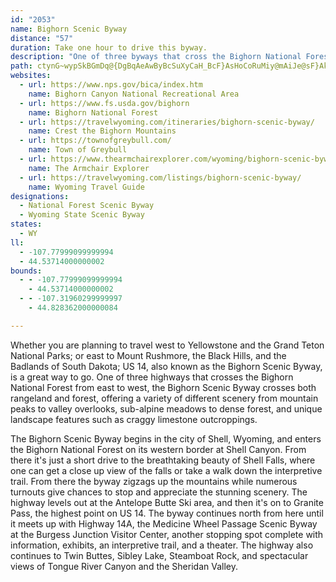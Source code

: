 ```yaml
---
id: "2053"
name: Bighorn Scenic Byway
distance: "57"
duration: Take one hour to drive this byway.
description: "One of three byways that cross the Bighorn National Forest, this byway offers a variety of views: from Shell Canyon and the breathtaking Shell Falls, to the gorgeous mountain peaks and limestone outcroppings of the Bighorn Mountains."
path: ctynG~wypSkBGmDq@{DgBqAeAwByBcSuXyCaH_BcF}AsHoCoRuMiy@mAiJe@sF}AkWs@sGo@qDuBkJy@kCmC_LgAwD{@eCcBaEmAwBsTqYeFoJcCgGcA{CYwA_BaJwCoRuAaG}E{L}BoEmGgOwBmG{@yDe@aEu@oMa@qDc@sB_@eAgB{Cu@w@sHkF}@}@cHyJq@[eAEu@e@g@mAy@{DyJeMmCuCw@_Bq@uCOqBD{HoAoGO}ANsFGaAKaAiAoDiCgFqDwE_CwBcCm@wAaAU_@s@}D{ByDOm@OyB^iDG}DKu@_AeBs@eA[{BgA}BQiAIwA^sB@oA]kFSsAe@wASSo@a@}BcAiBcCy@wAMm@E{AHeA^gAbAyA~@o@XAr@TPVr@xA|HhSpAxAXJ`@@b@S^aA?y@I_@k@q@cBKs@u@_@yAw@_G_AuD?e@VmBhAkCnAqBPo@FmAI}@Og@mCmFiCyBUa@y@yBcCqCy@gBM_AL_CC_DRoC?kCh@{EGs@Qk@YYm@KsH\_@O_@_@_@mAWuDe@_BqDgH{@y@cDgBe@k@mA{C_@oAI}DO_A_@s@}DqEYo@Kw@@sAXgBXy@dA}BVoADy@I}@Um@s@sAiC{Ce@eBCy@By@d@yC@gER}@h@u@vBqAn@St@?xB~@fAQt@m@h@y@dAqBvAcIJeA?e@Kk@s@iCUsAGqAFgAN_ATq@hBgCRe@Rm@P_B?g@KgBs@sENsG\eCtBuEZkALuAE_BiAyGCsLkAqJIeA?{LIcA}AiKYcFe@qB]k@aAk@cBa@g@k@KgAZuCBq@Ss@aAyBOq@@aARy@t@mApDmEP]VqA@iAEk@u@{CIqANwAt@mD?uA[yAs@_CKy@CaBXgJNeCbAoKI{IRkBvCeRPeCxAwYDmEu@sMAsBBu@XeBXy@bAwAvBuB~@gBlE_Ox@oBjAsAjEwCxAmBzBaE~GsOpAuDvEuQpBmIp@gFLgC?eEI{GByAZiB|A_Fh@gCHaG^qA|DuFj@yA|@cDdAoErBoLrAsFHeBIyHHoCZaGBsBGyAQeBi@yBcAuCY}AQyDJ}GEiAc@sB}@uA{@e@sF_AcA_@Y[i@sAKq@DsAXkAh@s@dB{@lB]rFQb@G^Wn@o@l@mBPyG\yAn@cArCiBTc@^{AHe@RiMDw@XgBx@sBfFiFn@kBHy@CgAUiAO[s@s@y@Ss@Bo@\yAtBoCxEaF~Jm@n@{AdAmCv@iCDs@OiBu@sDkCi@SsB_@oAJmAl@u@x@Yf@}BpFcAlAuA|@_@FkALgAKo@OwBqA}HgIcAgBe@qAy@cImAaFgDwKk@{Ai@q@o@[m@Ki@?q@Pm@`@gHzJcCdBcCj@yFXkCQcBa@wJwEyBg@s\{ByJeAkL_EyBuAiAeAoAkB_E{I}@gAmByA}GcCcBy@yBaByAmBgHaNmCsEgBgBoC_ByBs@}@MeBC}UvBsBDo@Qm@e@i@s@WgAKiABgA\{Ax@eBlCoEp@}A\uAPiAH{A?eBKaGm@}XSaDOy@i@kAoE_Hu@mBSuAHyBTy@lCaFXyADeACkAUsAa@y@m@u@wAk@m]gHgE]oGDgTx@_s@fEiARmBx@}E~CoCjAwBj@yALmA?{@KsBa@}B_Agp@sd@gC}AuAm@kFsAsF[mG@u[`@sGa@gCm@mGyBkMgFobAo_@sE{@oCSeGLcD^gCf@yEjBcH~D{k@r_@mDxAmD~@eu@xFgI`@iIG_WmBsCDqHlA_ATyCvAqC~BmH|IsA~@_Bp@qAJeCIoTmAmCBaCt@_BfA{_@|ZmAp@uAZsS|@mHLmDSqGeAcFaBaH_EmZoYeAm@kBa@u@EcCPcCz@}k@`W_NtFeNtImFxEc`@r`@sUbR_BdAuAp@eDfA{BV{CBiG{A}DsBcC_Ci@[yt@stAk`@is@eKoR{@eCqBwOk@aDsCkHoAyESsBEuBNgC\_B|@kBjFuIbFmGtDgC~DqAxCe@dRcBfF@fFLhQxBxAB`BKvAk@n@a@jGmInH{KlOcTrDaGf@eAtA{Er@_Gr@_EzBaFpAuAtByAfCwA~CyBhBmB|@aBlB}FjA{ClAgBbA_AtByApC{A~BkBxAwC^iAn@mED_CKgFiDgo@}@qTU_Dc@yB_AaC_AyAaCmBeAe@_ASsAEiCf@sCrAaIzEiAd@mB^yB?{NsAyLv@_DDgDUeBi@}BiAsFsEkJgFmCo@al@yGcC{@sCyAiC}BaEmGaAmCq@iCu@_FeAuMWqDEaCHmC^eBx@mB|AaBbF_Eh@gAn@yCDyAAsA_@yDcDuNSgAEkADgAJw@d@_Al@e@hAKfCBn@KnAs@Zg@`@yA?mBa@_E{AeKE{@FgAVy@NWTYn@YpFJh@Wx@eARm@FeAA{@Oy@sAmD_OaXiAaCe@uAmCyJi@_Ds@{GUeDCgFHoKNaGByH?uHIgGU_GsAkUmBw_@EoBHqAZsAb@eAn@gArCeBlF_C|@m@x@aAx@yBJcBEuBm@sBa@_As@m@_A_@cAKi@DgDrAmCj@yAQq@g@m@_ASk@QkADuCbAmHDy@EgAc@yAa@i@mAu@sEEqAQy@a@e@e@Uq@cA{FYmA_@eAoAuAyAo@gHUuAYa@KoCqB}@Oc@Fy@f@w@~AIvANbBNb@r@~@hEz@d@^n@jBBx@E`A_@x@m@h@iARkHTcE\oFLsAMUMg@w@Ow@E{@BuBt@sP?{Ih@oKb@cOCqDIkAk@uBc@gAe@q@aB}AuDoCcDaFwA_DeBkEqIqYgCqHS}@EsARuDv@wG|AsCb@mA|@iEtDeH|@gCdBaEpCyHb@sC^yC@iEa@wC}BoFi@eBSaJ?mERyCj@gA`@Yp@_Av@}BT}AnB_PB_CIu@[eAg@k@y@Ue@@y@ViBlBe@XwDfAYV_@`@sBjFeAfBcA~@sAt@iBp@i@l@_@bAM`AKrDYpA_@h@c@\o@@o@IcC}@i@Ao@Ns@dAo@lCUh@o@t@aHlCi@p@MZK~@?xAbDzOLdA?z@Ih@I^o@~@s@Re@?cMeGeBq@cBa@sDYi@Qo@i@mDeEc@YaAMm@Ru@tASx@K~ACvB^vPClBQ|@S^o@Zo@Bi@[e@i@oKaRiAsCiDmL]m@a@a@wAq@gHMo@e@Oa@Ew@Jw@Tg@b@Sh@EjH`At@\~@x@|@xAhDtHh@|@j@N`@AZW^s@HYDgBOqGu@wHgCsNImAH_Ab@y@~@Sx@VfCfAhAXhBVbA@d@Kz@s@Vg@Lk@@k@EgAMw@Us@
websites:
  - url: https://www.nps.gov/bica/index.htm
    name: Bighorn Canyon National Recreational Area
  - url: https://www.fs.usda.gov/bighorn
    name: Bighorn National Forest
  - url: https://travelwyoming.com/itineraries/bighorn-scenic-byway/
    name: Crest the Bighorn Mountains
  - url: https://townofgreybull.com/
    name: Town of Greybull
  - url: https://www.thearmchairexplorer.com/wyoming/bighorn-scenic-byway.php
    name: The Armchair Explorer
  - url: https://travelwyoming.com/listings/bighorn-scenic-byway/
    name: Wyoming Travel Guide
designations:
  - National Forest Scenic Byway
  - Wyoming State Scenic Byway
states:
  - WY
ll:
  - -107.77999099999994
  - 44.53714000000002
bounds:
  - - -107.77999099999994
    - 44.53714000000002
  - - -107.31960299999997
    - 44.828362000000084

---
```


Whether you are planning to travel west to Yellowstone and the Grand Teton National Parks; or east to Mount Rushmore, the Black Hills, and the Badlands of South Dakota; US 14, also known as the Bighorn Scenic Byway, is a great way to go. One of three highways that crosses the Bighorn National Forest from east to west, the Bighorn Scenic Byway crosses both rangeland and forest, offering a variety of different scenery from mountain peaks to valley overlooks, sub-alpine meadows to dense forest, and unique landscape features such as craggy limestone outcroppings.

The Bighorn Scenic Byway begins in the city of Shell, Wyoming, and enters the Bighorn National Forest on its western border at Shell Canyon. From there it's just a short drive to the breathtaking beauty of Shell Falls, where one can get a close up view of the falls or take a walk down the interpretive trail. From there the byway zigzags up the mountains while numerous turnouts give chances to stop and appreciate the stunning scenery. The highway levels out at the Antelope Butte Ski area, and then it's on to Granite Pass, the highest point on US 14. The byway continues north from here until it meets up with Highway 14A, the Medicine Wheel Passage Scenic Byway at the Burgess Junction Visitor Center, another stopping spot complete with information, exhibits, an interpretive trail, and a theater. The highway also continues to Twin Buttes, Sibley Lake, Steamboat Rock, and spectacular views of Tongue River Canyon and the Sheridan Valley.

